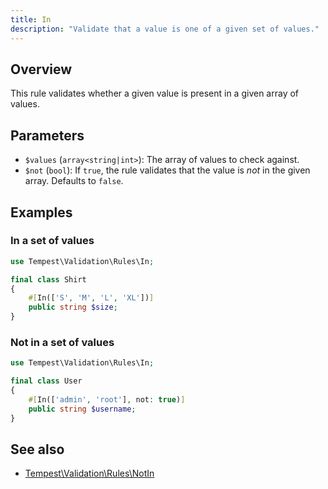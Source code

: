 ```yaml
---
title: In
description: "Validate that a value is one of a given set of values."
---
```


## Overview

This rule validates whether a given value is present in a given array of values.

## Parameters

- `$values` (`array<string|int>`): The array of values to check against.
- `$not` (`bool`): If `true`, the rule validates that the value is *not* in the given array. Defaults to `false`.

## Examples

### In a set of values

```php
use Tempest\Validation\Rules\In;

final class Shirt
{
    #[In(['S', 'M', 'L', 'XL'])]
    public string $size;
}
```

### Not in a set of values

```php
use Tempest\Validation\Rules\In;

final class User
{
    #[In(['admin', 'root'], not: true)]
    public string $username;
}
```

## See also

- [Tempest\Validation\Rules\NotIn](33-not-in.md)
